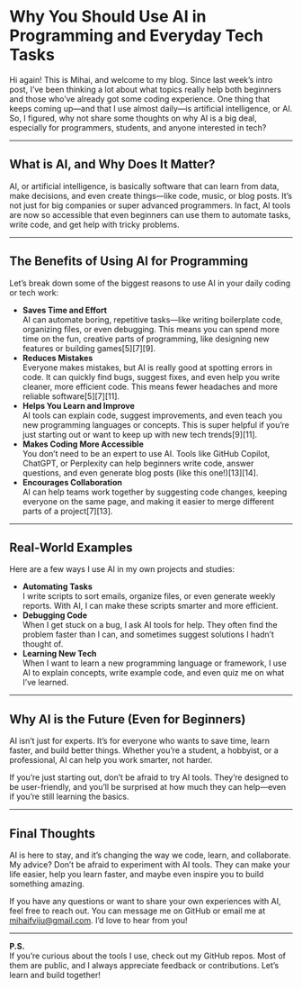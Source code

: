 # Why You Should Use AI in Programming and Everyday Tech Tasks

Hi again! This is Mihai, and welcome to my blog. Since last week’s intro post, I’ve been thinking a lot about what topics really help both beginners and those who’ve already got some coding experience. One thing that keeps coming up—and that I use almost daily—is artificial intelligence, or AI. So, I figured, why not share some thoughts on why AI is a big deal, especially for programmers, students, and anyone interested in tech?

---

## What is AI, and Why Does It Matter?

AI, or artificial intelligence, is basically software that can learn from data, make decisions, and even create things—like code, music, or blog posts. It’s not just for big companies or super advanced programmers. In fact, AI tools are now so accessible that even beginners can use them to automate tasks, write code, and get help with tricky problems.

---

## The Benefits of Using AI for Programming

Let’s break down some of the biggest reasons to use AI in your daily coding or tech work:

- **Saves Time and Effort**  
  AI can automate boring, repetitive tasks—like writing boilerplate code, organizing files, or even debugging. This means you can spend more time on the fun, creative parts of programming, like designing new features or building games[5][7][9].
- **Reduces Mistakes**  
  Everyone makes mistakes, but AI is really good at spotting errors in code. It can quickly find bugs, suggest fixes, and even help you write cleaner, more efficient code. This means fewer headaches and more reliable software[5][7][11].
- **Helps You Learn and Improve**  
  AI tools can explain code, suggest improvements, and even teach you new programming languages or concepts. This is super helpful if you’re just starting out or want to keep up with new tech trends[9][11].
- **Makes Coding More Accessible**  
  You don’t need to be an expert to use AI. Tools like GitHub Copilot, ChatGPT, or Perplexity can help beginners write code, answer questions, and even generate blog posts (like this one!)[13][14].
- **Encourages Collaboration**  
  AI can help teams work together by suggesting code changes, keeping everyone on the same page, and making it easier to merge different parts of a project[7][13].

---

## Real-World Examples

Here are a few ways I use AI in my own projects and studies:

- **Automating Tasks**  
  I write scripts to sort emails, organize files, or even generate weekly reports. With AI, I can make these scripts smarter and more efficient.
- **Debugging Code**  
  When I get stuck on a bug, I ask AI tools for help. They often find the problem faster than I can, and sometimes suggest solutions I hadn’t thought of.
- **Learning New Tech**  
  When I want to learn a new programming language or framework, I use AI to explain concepts, write example code, and even quiz me on what I’ve learned.

---

## Why AI is the Future (Even for Beginners)

AI isn’t just for experts. It’s for everyone who wants to save time, learn faster, and build better things. Whether you’re a student, a hobbyist, or a professional, AI can help you work smarter, not harder.

If you’re just starting out, don’t be afraid to try AI tools. They’re designed to be user-friendly, and you’ll be surprised at how much they can help—even if you’re still learning the basics.

---

## Final Thoughts

AI is here to stay, and it’s changing the way we code, learn, and collaborate. My advice? Don’t be afraid to experiment with AI tools. They can make your life easier, help you learn faster, and maybe even inspire you to build something amazing.

If you have any questions or want to share your own experiences with AI, feel free to reach out. You can message me on GitHub or email me at mihaifviju@gmail.com. I’d love to hear from you!

---

**P.S.**  
If you’re curious about the tools I use, check out my GitHub repos. Most of them are public, and I always appreciate feedback or contributions. Let’s learn and build together!
